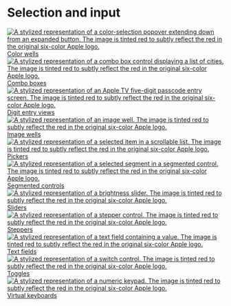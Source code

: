 Selection and input
===================

[![A stylized representation of a color-selection popover extending down from an expanded button. The image is tinted red to subtly reflect the red in the original six-color Apple logo.](https://docs-assets.developer.apple.com/published/802b2edb5f175111e2954bbf34532a6c/components-color-wells-thumbnail@2x.png) Color wells](/design/human-interface-guidelines/color-wells) 
[![A stylized representation of a combo box control displaying a list of cities. The image is tinted red to subtly reflect the red in the original six-color Apple logo.](https://docs-assets.developer.apple.com/published/87008091227636e1ad39a3b63e0f079d/components-combo-boxes-thumbnail@2x.png) Combo boxes](/design/human-interface-guidelines/combo-boxes) 
[![A stylized representation of an Apple TV five-digit passcode entry screen. The image is tinted red to subtly reflect the red in the original six-color Apple logo.](https://docs-assets.developer.apple.com/published/5c68ffa75c71a54b2e60b38a6575fc13/components-digit-entry-views-thumbnail@2x.png) Digit entry views](/design/human-interface-guidelines/digit-entry-views) 
[![A stylized representation of an image well. The image is tinted red to subtly reflect the red in the original six-color Apple logo.](https://docs-assets.developer.apple.com/published/a0b4e46736aade4e17d1bc615b925148/components-image-wells-thumbnail@2x.png) Image wells](/design/human-interface-guidelines/image-wells) 
[![A stylized representation of a selected item in a scrollable list. The image is tinted red to subtly reflect the red in the original six-color Apple logo.](https://docs-assets.developer.apple.com/published/d87ba6b164f893f60f117bbb50b393e9/components-pickers-thumbnail@2x.png) Pickers](/design/human-interface-guidelines/pickers) 
[![A stylized representation of a selected segment in a segmented control. The image is tinted red to subtly reflect the red in the original six-color Apple logo.](https://docs-assets.developer.apple.com/published/dc537b6c5e0b228e92cd38cdfa7054ae/components-segmented-controls-thumbnail@2x.png) Segmented controls](/design/human-interface-guidelines/segmented-controls) 
[![A stylized representation of a brightness slider. The image is tinted red to subtly reflect the red in the original six-color Apple logo.](https://docs-assets.developer.apple.com/published/f5876a5e37662cc53520a98b0d0b44e5/components-sliders-thumbnail@2x.png) Sliders](/design/human-interface-guidelines/sliders) 
[![A stylized representation of a stepper control. The image is tinted red to subtly reflect the red in the original six-color Apple logo.](https://docs-assets.developer.apple.com/published/1f128b3b66e97a39b4854ce37c447149/components-steppers-thumbnail@2x.png) Steppers](/design/human-interface-guidelines/steppers) 
[![A stylized representation of a text field containing a value. The image is tinted red to subtly reflect the red in the original six-color Apple logo.](https://docs-assets.developer.apple.com/published/1bf7256233ba17b6d3a2d885559bf608/components-text-fields-thumbnail@2x.png) Text fields](/design/human-interface-guidelines/text-fields) 
[![A stylized representation of a switch control. The image is tinted red to subtly reflect the red in the original six-color Apple logo.](https://docs-assets.developer.apple.com/published/37377c2e1163fab9a6edaf1c1666b709/components-toggles-thumbnail@2x.png) Toggles](/design/human-interface-guidelines/toggles) 
[![A stylized representation of a numeric keypad. The image is tinted red to subtly reflect the red in the original six-color Apple logo.](https://docs-assets.developer.apple.com/published/cd5b8f776498990cc4c2369b13a396dd/components-virtual-keyboards-thumbnail@2x.png) Virtual keyboards](/design/human-interface-guidelines/virtual-keyboards) 
